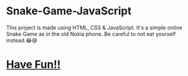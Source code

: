 # Snake-Game-JavaScript
This project is made using HTML, CSS & JavaScript.
It's a simple online Snake Game as in the old Nokia phone.
Be careful to not eat yourself instead.😂😅
# <a href="https://mohammadsidani.github.io/Snake-Game-JavaScript" rel="nofollow">Have Fun!!</a>
